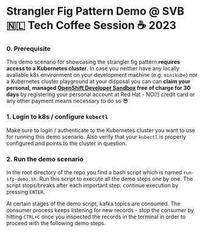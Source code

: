 # Strangler Fig Pattern Demo @ SVB 🇳🇱 Tech Coffee Session ☕️ 2023

### **0. Prerequisite**

This demo scenario for showcasing the strangler fig pattern **requires access to a Kubernetes cluster**. In case you neither have any locally available k8s environment on your development machine (e.g. `minikube`) nor a Kubernetes cluster playground at your disposal you can can **claim your personal, managed [OpenShift Developer Sandbox](https://red.ht/sandbox4all) free of charge for 30 days** by registering your personal account at Red Hat - NO(!) credit card or any other payment means necessary to do so 😎

### **1. Login to k8s / configure `kubectl`**

Make sure to login / authenticate to the Kubernetes cluster you want to use for running this demo scenario.
Also verify that your `kubectl` is properly configured and points to the cluster in question.

### **2. Run the demo scenario**

In the root directory of the repo you find a bash script which is named `run-sfp-demo.sh`. Run this script to execute all the demo steps one by one. The script stops/breaks after each important step: continue execution by pressing `ENTER`.

At certain stages of the demo script, kafka topics are consumed. The consumer process keeps listening for new records - stop the consumer by hitting `CTRL+C` once you inspected the records in the terminal in order to proceed with the following demo steps.
